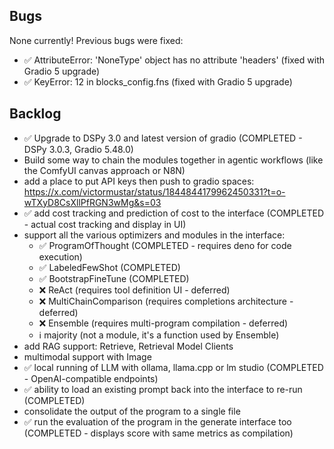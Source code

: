 ## Bugs
None currently! Previous bugs were fixed:
- ✅ AttributeError: 'NoneType' object has no attribute 'headers' (fixed with Gradio 5 upgrade)
- ✅ KeyError: 12 in blocks_config.fns (fixed with Gradio 5 upgrade)

## Backlog
- ✅ Upgrade to DSPy 3.0 and latest version of gradio (COMPLETED - DSPy 3.0.3, Gradio 5.48.0)
- Build some way to chain the modules together in agentic workflows (like the ComfyUI canvas approach or N8N)
- add a place to put API keys then push to gradio spaces: https://x.com/victormustar/status/1844844179962450331?t=o-wTXyD8CsXllPfRGN3wMg&s=03
- ✅ add cost tracking and prediction of cost to the interface (COMPLETED - actual cost tracking and display in UI)
- support all the various optimizers and modules in the interface:
    - ✅ ProgramOfThought (COMPLETED - requires deno for code execution)
    - ✅ LabeledFewShot (COMPLETED)
    - ✅ BootstrapFineTune (COMPLETED)
    - ❌ ReAct (requires tool definition UI - deferred)
    - ❌ MultiChainComparison (requires completions architecture - deferred)
    - ❌ Ensemble (requires multi-program compilation - deferred)
    - ℹ️ majority (not a module, it's a function used by Ensemble)
- add RAG support: Retrieve, Retrieval Model Clients
- multimodal support with Image
- ✅ local running of LLM with ollama, llama.cpp or lm studio (COMPLETED - OpenAI-compatible endpoints)
- ✅ ability to load an existing prompt back into the interface to re-run (COMPLETED)
- consolidate the output of the program to a single file
- ✅ run the evaluation of the program in the generate interface too (COMPLETED - displays score with same metrics as compilation)